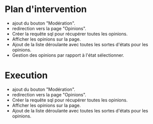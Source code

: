 # Plan d'intervention
- ajout du bouton "Modération".
- redirection vers la page "Opinions".
- Créer la requête sql pour récupérer toutes les opinions.
- Afficher les opinions sur la page.
- Ajout de la liste déroulante avec toutes les sortes d'états pour les opinions.
- Gestion des opinions par rapport à l'état sélectionner.

# Execution
- ajout du bouton "Modération".
- redirection vers la page "Opinions".
- Créer la requête sql pour récupérer toutes les opinions.
- Afficher les opinions sur la page.
- Ajout de la liste déroulante avec toutes les sortes d'états pour les opinions.
